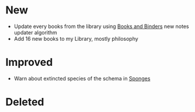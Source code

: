 # New
- Update every books from the library using [Books and Binders](Books%20and%20Binders.md) new notes updater algorithm
- Add 16 new books to my Library, mostly philosophy

# Improved
- Warn about extincted species of the schema in [Sponges](Sponges.md)

# Deleted
